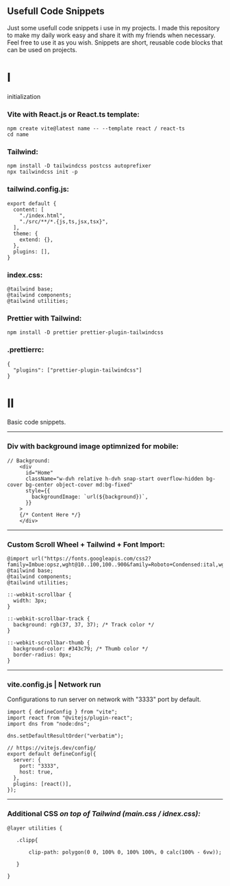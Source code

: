 ## Usefull Code Snippets
Just some usefull code snippets i use in my projects. I made this repository to make my daily work easy and share it with my friends when necessary. Feel free to use it as you wish. Snippets are short, reusable code blocks that can be used on projects.

# I
initialization

### Vite with React.js or React.ts template:
```
npm create vite@latest name -- --template react / react-ts
cd name
```

### Tailwind:
```
npm install -D tailwindcss postcss autoprefixer
npx tailwindcss init -p
```

### tailwind.config.js:
```
export default {
  content: [
    "./index.html",
    "./src/**/*.{js,ts,jsx,tsx}",
  ],
  theme: {
    extend: {},
  },
  plugins: [],
}
```
### index.css:
```
@tailwind base;
@tailwind components;
@tailwind utilities;
```

### Prettier with Tailwind:

```
npm install -D prettier prettier-plugin-tailwindcss
```
### .prettierrc:
```
{
  "plugins": ["prettier-plugin-tailwindcss"]
}
```

# II
Basic code snippets.

---

### Div with background image optimnized for mobile:
```
// Background:
    <div
      id="Home"
      className="w-dvh relative h-dvh snap-start overflow-hidden bg-cover bg-center object-cover md:bg-fixed"
      style={{
        backgroundImage: `url(${background})`,
      }}
    >
    {/* Content Here */}
    </div>
```

---

### Custom Scroll Wheel + Tailwind + Font Import:
```
@import url("https://fonts.googleapis.com/css2?family=Imbue:opsz,wght@10..100,100..900&family=Roboto+Condensed:ital,wght@0,100..900;1,100..900&family=Roboto:ital,wght@0,100;0,300;0,400;0,500;0,700;0,900;1,100;1,300;1,400;1,500;1,700;1,900&display=swap");
@tailwind base;
@tailwind components;
@tailwind utilities;

::-webkit-scrollbar {
  width: 3px;
}

::-webkit-scrollbar-track {
  background: rgb(37, 37, 37); /* Track color */
}

::-webkit-scrollbar-thumb {
  background-color: #343c79; /* Thumb color */
  border-radius: 0px;
}

```
---

### vite.config.js | Network run
Configurations to run server on network with "3333" port by default.
```
import { defineConfig } from "vite";
import react from "@vitejs/plugin-react";
import dns from "node:dns";

dns.setDefaultResultOrder("verbatim");

// https://vitejs.dev/config/
export default defineConfig({
  server: {
    port: "3333",
    host: true,
  },
  plugins: [react()],
});

```
---

### Additional CSS ***on top of Tailwind (main.css / idnex.css):***
```
@layer utilities {

   .clipp{

       clip-path: polygon(0 0, 100% 0, 100% 100%, 0 calc(100% - 6vw));

   }

}
```
